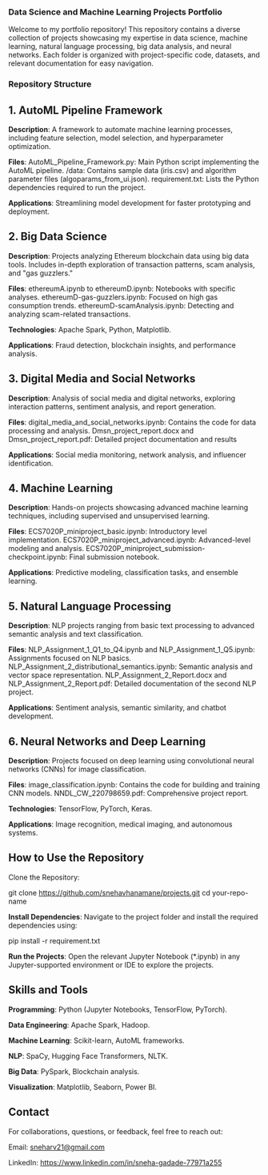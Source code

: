 
### Data Science and Machine Learning Projects Portfolio
Welcome to my portfolio repository! This repository contains a diverse collection of projects showcasing my expertise in data science, machine learning, natural language processing, big data analysis, and neural networks. Each folder is organized with project-specific code, datasets, and relevant documentation for easy navigation.  

### Repository Structure

## 1. AutoML Pipeline Framework
**Description**: A framework to automate machine learning processes, including feature selection, model selection, and hyperparameter optimization.  
                  
**Files**:
AutoML_Pipeline_Framework.py: Main Python script implementing the AutoML pipeline.
/data: Contains sample data (iris.csv) and algorithm parameter files (algoparams_from_ui.json).
requirement.txt: Lists the Python dependencies required to run the project.  

**Applications**: Streamlining model development for faster prototyping and deployment.

## 2. Big Data Science
**Description**: Projects analyzing Ethereum blockchain data using big data tools. Includes in-depth exploration of transaction patterns, scam analysis, and "gas guzzlers."  

**Files**:
ethereumA.ipynb to ethereumD.ipynb: Notebooks with specific analyses.
ethereumD-gas-guzzlers.ipynb: Focused on high gas consumption trends.
ethereumD-scamAnalysis.ipynb: Detecting and analyzing scam-related transactions.                                                                                          

**Technologies**: Apache Spark, Python, Matplotlib.    

**Applications**: Fraud detection, blockchain insights, and performance analysis.

## 3. Digital Media and Social Networks

**Description**: Analysis of social media and digital networks, exploring interaction patterns, sentiment analysis, and report generation.

**Files**:
digital_media_and_social_networks.ipynb: Contains the code for data processing and analysis.
Dmsn_project_report.docx and Dmsn_project_report.pdf: Detailed project documentation and results

**Applications**: Social media monitoring, network analysis, and influencer identification.

## 4. Machine Learning
**Description**: Hands-on projects showcasing advanced machine learning techniques, including supervised and unsupervised learning.

**Files**:
ECS7020P_miniproject_basic.ipynb: Introductory level implementation.
ECS7020P_miniproject_advanced.ipynb: Advanced-level modeling and analysis.
ECS7020P_miniproject_submission-checkpoint.ipynb: Final submission notebook.

**Applications**: Predictive modeling, classification tasks, and ensemble learning.

## 5. Natural Language Processing
**Description**: NLP projects ranging from basic text processing to advanced semantic analysis and text classification.

**Files**:
NLP_Assignment_1_Q1_to_Q4.ipynb and NLP_Assignment_1_Q5.ipynb: Assignments focused on NLP basics.
NLP_Assignment_2_distributional_semantics.ipynb: Semantic analysis and vector space representation.
NLP_Assignment_2_Report.docx and NLP_Assignment_2_Report.pdf: Detailed documentation of the second NLP project.

**Applications**: Sentiment analysis, semantic similarity, and chatbot development.

## 6. Neural Networks and Deep Learning

**Description**: Projects focused on deep learning using convolutional neural networks (CNNs) for image classification.

**Files**:
image_classification.ipynb: Contains the code for building and training CNN models.
NNDL_CW_220798659.pdf: Comprehensive project report.

**Technologies**: TensorFlow, PyTorch, Keras.

**Applications**: Image recognition, medical imaging, and autonomous systems.

## How to Use the Repository
Clone the Repository:

git clone https://github.com/snehavhanamane/projects.git
cd your-repo-name

**Install Dependencies**: Navigate to the project folder and install the required dependencies using:

pip install -r requirement.txt

**Run the Projects**: Open the relevant Jupyter Notebook (*.ipynb) in any Jupyter-supported environment or IDE to explore the projects.

## Skills and Tools

**Programming**: Python (Jupyter Notebooks, TensorFlow, PyTorch).

**Data Engineering**: Apache Spark, Hadoop.

**Machine Learning**: Scikit-learn, AutoML frameworks.

**NLP**: SpaCy, Hugging Face Transformers, NLTK.

**Big Data**: PySpark, Blockchain analysis.

**Visualization**: Matplotlib, Seaborn, Power BI.

## Contact
For collaborations, questions, or feedback, feel free to reach out:

Email: sneharv21@gmail.com

LinkedIn: https://www.linkedin.com/in/sneha-gadade-77971a255
